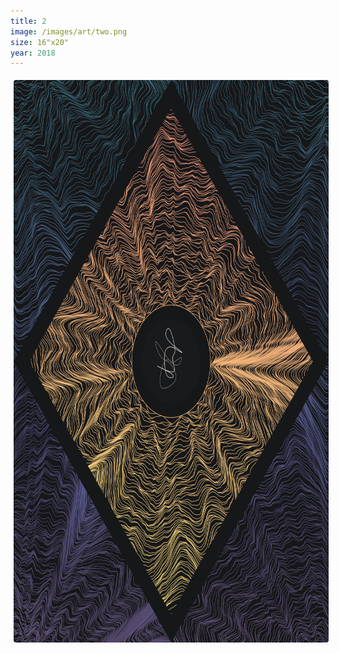 ```yaml
---
title: 2
image: /images/art/two.png
size: 16"x20"
year: 2018
---
```


<img class="round-image"
    src="/images/art/two.png"
    style="height:900px; border-radius:4px;margin:5px"/>
